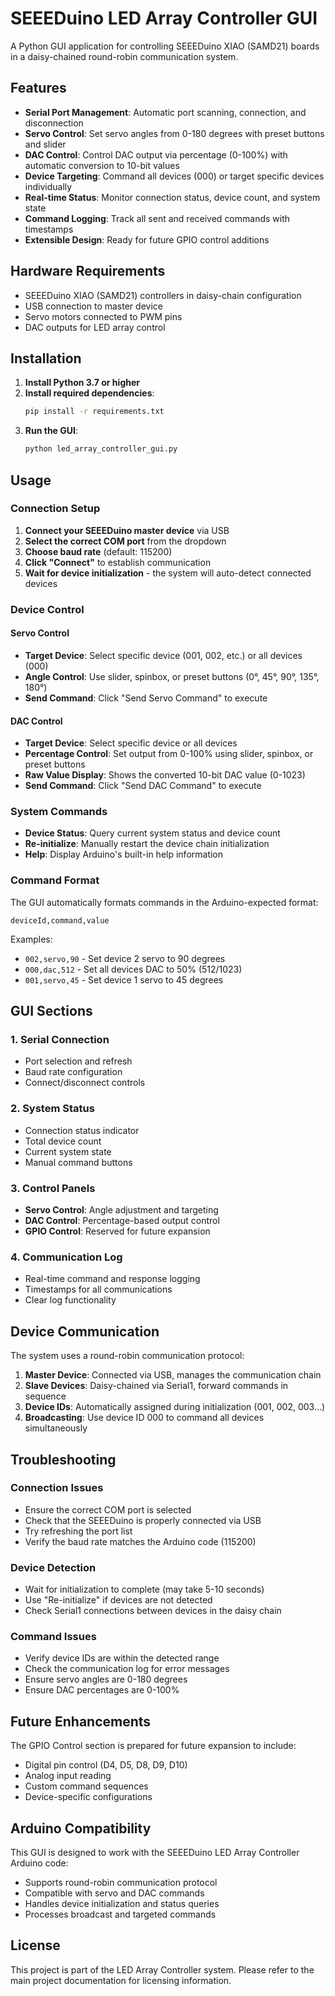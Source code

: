 # SEEEDuino LED Array Controller GUI

A Python GUI application for controlling SEEEDuino XIAO (SAMD21) boards in a daisy-chained round-robin communication system.

## Features

- **Serial Port Management**: Automatic port scanning, connection, and disconnection
- **Servo Control**: Set servo angles from 0-180 degrees with preset buttons and slider
- **DAC Control**: Control DAC output via percentage (0-100%) with automatic conversion to 10-bit values
- **Device Targeting**: Command all devices (000) or target specific devices individually
- **Real-time Status**: Monitor connection status, device count, and system state
- **Command Logging**: Track all sent and received commands with timestamps
- **Extensible Design**: Ready for future GPIO control additions

## Hardware Requirements

- SEEEDuino XIAO (SAMD21) controllers in daisy-chain configuration
- USB connection to master device
- Servo motors connected to PWM pins
- DAC outputs for LED array control

## Installation

1. **Install Python 3.7 or higher**
2. **Install required dependencies**:
   ```bash
   pip install -r requirements.txt
   ```
3. **Run the GUI**:
   ```bash
   python led_array_controller_gui.py
   ```

## Usage

### Connection Setup

1. **Connect your SEEEDuino master device** via USB
2. **Select the correct COM port** from the dropdown
3. **Choose baud rate** (default: 115200)
4. **Click "Connect"** to establish communication
5. **Wait for device initialization** - the system will auto-detect connected devices

### Device Control

#### Servo Control
- **Target Device**: Select specific device (001, 002, etc.) or all devices (000)
- **Angle Control**: Use slider, spinbox, or preset buttons (0°, 45°, 90°, 135°, 180°)
- **Send Command**: Click "Send Servo Command" to execute

#### DAC Control
- **Target Device**: Select specific device or all devices
- **Percentage Control**: Set output from 0-100% using slider, spinbox, or preset buttons
- **Raw Value Display**: Shows the converted 10-bit DAC value (0-1023)
- **Send Command**: Click "Send DAC Command" to execute

### System Commands

- **Device Status**: Query current system status and device count
- **Re-initialize**: Manually restart the device chain initialization
- **Help**: Display Arduino's built-in help information

### Command Format

The GUI automatically formats commands in the Arduino-expected format:
```
deviceId,command,value
```

Examples:
- `002,servo,90` - Set device 2 servo to 90 degrees
- `000,dac,512` - Set all devices DAC to 50% (512/1023)
- `001,servo,45` - Set device 1 servo to 45 degrees

## GUI Sections

### 1. Serial Connection
- Port selection and refresh
- Baud rate configuration
- Connect/disconnect controls

### 2. System Status
- Connection status indicator
- Total device count
- Current system state
- Manual command buttons

### 3. Control Panels
- **Servo Control**: Angle adjustment and targeting
- **DAC Control**: Percentage-based output control
- **GPIO Control**: Reserved for future expansion

### 4. Communication Log
- Real-time command and response logging
- Timestamps for all communications
- Clear log functionality

## Device Communication

The system uses a round-robin communication protocol:

1. **Master Device**: Connected via USB, manages the communication chain
2. **Slave Devices**: Daisy-chained via Serial1, forward commands in sequence
3. **Device IDs**: Automatically assigned during initialization (001, 002, 003...)
4. **Broadcasting**: Use device ID 000 to command all devices simultaneously

## Troubleshooting

### Connection Issues
- Ensure the correct COM port is selected
- Check that the SEEEDuino is properly connected via USB
- Try refreshing the port list
- Verify the baud rate matches the Arduino code (115200)

### Device Detection
- Wait for initialization to complete (may take 5-10 seconds)
- Use "Re-initialize" if devices are not detected
- Check Serial1 connections between devices in the daisy chain

### Command Issues
- Verify device IDs are within the detected range
- Check the communication log for error messages
- Ensure servo angles are 0-180 degrees
- Ensure DAC percentages are 0-100%

## Future Enhancements

The GPIO Control section is prepared for future expansion to include:
- Digital pin control (D4, D5, D8, D9, D10)
- Analog input reading
- Custom command sequences
- Device-specific configurations

## Arduino Compatibility

This GUI is designed to work with the SEEEDuino LED Array Controller Arduino code:
- Supports round-robin communication protocol
- Compatible with servo and DAC commands
- Handles device initialization and status queries
- Processes broadcast and targeted commands

## License

This project is part of the LED Array Controller system. Please refer to the main project documentation for licensing information. 